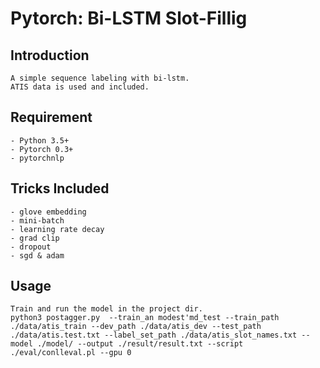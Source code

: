 # Pytorch: Bi-LSTM Slot-Fillig

## Introduction
    A simple sequence labeling with bi-lstm.
    ATIS data is used and included.

## Requirement
    - Python 3.5+
    - Pytorch 0.3+
    - pytorchnlp

## Tricks Included
    - glove embedding
    - mini-batch
    - learning rate decay
    - grad clip
    - dropout
    - sgd & adam

## Usage
    Train and run the model in the project dir.
    python3 postagger.py  --train_an modest'md_test --train_path ./data/atis_train --dev_path ./data/atis_dev --test_path ./data/atis.test.txt --label_set_path ./data/atis_slot_names.txt --model ./model/ --output ./result/result.txt --script ./eval/conlleval.pl --gpu 0
